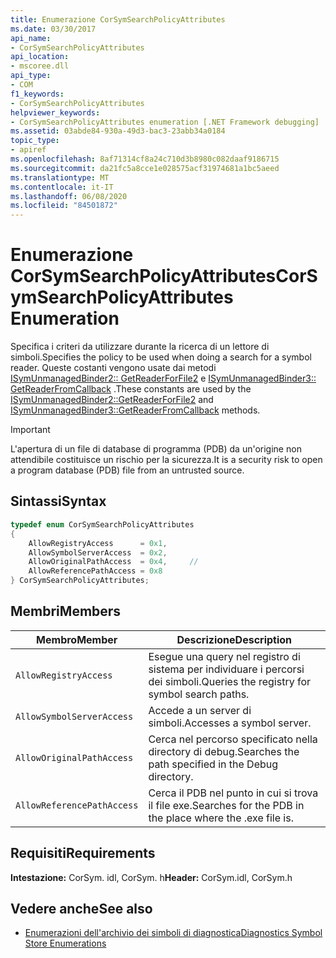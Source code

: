 ```yaml
---
title: Enumerazione CorSymSearchPolicyAttributes
ms.date: 03/30/2017
api_name:
- CorSymSearchPolicyAttributes
api_location:
- mscoree.dll
api_type:
- COM
f1_keywords:
- CorSymSearchPolicyAttributes
helpviewer_keywords:
- CorSymSearchPolicyAttributes enumeration [.NET Framework debugging]
ms.assetid: 03abde84-930a-49d3-bac3-23abb34a0184
topic_type:
- apiref
ms.openlocfilehash: 8af71314cf8a24c710d3b8980c082daaf9186715
ms.sourcegitcommit: da21fc5a8cce1e028575acf31974681a1bc5aeed
ms.translationtype: MT
ms.contentlocale: it-IT
ms.lasthandoff: 06/08/2020
ms.locfileid: "84501872"
---
```

# <a name="corsymsearchpolicyattributes-enumeration"></a><span data-ttu-id="38dfe-102">Enumerazione CorSymSearchPolicyAttributes</span><span class="sxs-lookup"><span data-stu-id="38dfe-102">CorSymSearchPolicyAttributes Enumeration</span></span>
<span data-ttu-id="38dfe-103">Specifica i criteri da utilizzare durante la ricerca di un lettore di simboli.</span><span class="sxs-lookup"><span data-stu-id="38dfe-103">Specifies the policy to be used when doing a search for a symbol reader.</span></span> <span data-ttu-id="38dfe-104">Queste costanti vengono usate dai metodi [ISymUnmanagedBinder2:: GetReaderForFile2](isymunmanagedbinder2-getreaderforfile2-method.md) e [ISymUnmanagedBinder3:: GetReaderFromCallback](isymunmanagedbinder3-getreaderfromcallback-method.md) .</span><span class="sxs-lookup"><span data-stu-id="38dfe-104">These constants are used by the [ISymUnmanagedBinder2::GetReaderForFile2](isymunmanagedbinder2-getreaderforfile2-method.md) and [ISymUnmanagedBinder3::GetReaderFromCallback](isymunmanagedbinder3-getreaderfromcallback-method.md) methods.</span></span>  
  
> [!IMPORTANT]
> <span data-ttu-id="38dfe-105">L'apertura di un file di database di programma (PDB) da un'origine non attendibile costituisce un rischio per la sicurezza.</span><span class="sxs-lookup"><span data-stu-id="38dfe-105">It is a security risk to open a program database (PDB) file from an untrusted source.</span></span>  
  
## <a name="syntax"></a><span data-ttu-id="38dfe-106">Sintassi</span><span class="sxs-lookup"><span data-stu-id="38dfe-106">Syntax</span></span>  
  
```cpp  
typedef enum CorSymSearchPolicyAttributes  
{  
    AllowRegistryAccess      = 0x1,
    AllowSymbolServerAccess  = 0x2,  
    AllowOriginalPathAccess  = 0x4,     //
    AllowReferencePathAccess = 0x8  
} CorSymSearchPolicyAttributes;  
```  
  
## <a name="members"></a><span data-ttu-id="38dfe-107">Membri</span><span class="sxs-lookup"><span data-stu-id="38dfe-107">Members</span></span>  
  
|<span data-ttu-id="38dfe-108">Membro</span><span class="sxs-lookup"><span data-stu-id="38dfe-108">Member</span></span>|<span data-ttu-id="38dfe-109">Descrizione</span><span class="sxs-lookup"><span data-stu-id="38dfe-109">Description</span></span>|  
|------------|-----------------|  
|`AllowRegistryAccess`|<span data-ttu-id="38dfe-110">Esegue una query nel registro di sistema per individuare i percorsi dei simboli.</span><span class="sxs-lookup"><span data-stu-id="38dfe-110">Queries the registry for symbol search paths.</span></span>|  
|`AllowSymbolServerAccess`|<span data-ttu-id="38dfe-111">Accede a un server di simboli.</span><span class="sxs-lookup"><span data-stu-id="38dfe-111">Accesses a symbol server.</span></span>|  
|`AllowOriginalPathAccess`|<span data-ttu-id="38dfe-112">Cerca nel percorso specificato nella directory di debug.</span><span class="sxs-lookup"><span data-stu-id="38dfe-112">Searches the path specified in the Debug directory.</span></span>|  
|`AllowReferencePathAccess`|<span data-ttu-id="38dfe-113">Cerca il PDB nel punto in cui si trova il file exe.</span><span class="sxs-lookup"><span data-stu-id="38dfe-113">Searches for the PDB in the place where the .exe file is.</span></span>|  
  
## <a name="requirements"></a><span data-ttu-id="38dfe-114">Requisiti</span><span class="sxs-lookup"><span data-stu-id="38dfe-114">Requirements</span></span>  
 <span data-ttu-id="38dfe-115">**Intestazione:** CorSym. idl, CorSym. h</span><span class="sxs-lookup"><span data-stu-id="38dfe-115">**Header:** CorSym.idl, CorSym.h</span></span>  
  
## <a name="see-also"></a><span data-ttu-id="38dfe-116">Vedere anche</span><span class="sxs-lookup"><span data-stu-id="38dfe-116">See also</span></span>

- [<span data-ttu-id="38dfe-117">Enumerazioni dell'archivio dei simboli di diagnostica</span><span class="sxs-lookup"><span data-stu-id="38dfe-117">Diagnostics Symbol Store Enumerations</span></span>](diagnostics-symbol-store-enumerations.md)

